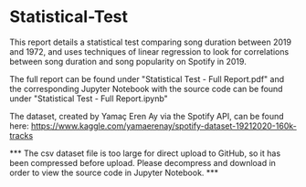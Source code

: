 # Statistical-Test
This report details a statistical test comparing song duration between 2019 and 1972, and uses techniques of linear regression to look for correlations between song duration and song popularity on Spotify in 2019.

The full report can be found under "Statistical Test - Full Report.pdf" and the corresponding Jupyter Notebook with the source code can be found under "Statistical Test - Full Report.ipynb"

The dataset, created by Yamaç Eren Ay via the Spotify API, can be found here: https://www.kaggle.com/yamaerenay/spotify-dataset-19212020-160k-tracks

*** The csv dataset file is too large for direct upload to GitHub, so it has been compressed before upload. Please decompress and download in order to view the source code in Jupyter Notebook. *** 
